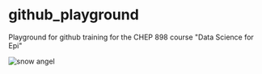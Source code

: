# github_playground

Playground for github training for the CHEP 898 course "Data Science for Epi"


![snow angel](https://media1.tenor.com/m/7KycrJ9MPJUAAAAC/snow-angel.gif)
